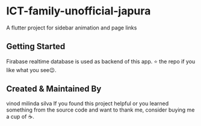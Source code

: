 # ICT-family-unofficial-japura

A flutter project for sidebar animation and page links

## Getting Started
Firabase realtime database is used as backend of this app.
⭐ the repo if you like what you see😉.



## Created & Maintained By
   vinod milinda silva
   If you found this project helpful or you learned something from the source code and want to thank me, consider buying me a cup of ☕.
